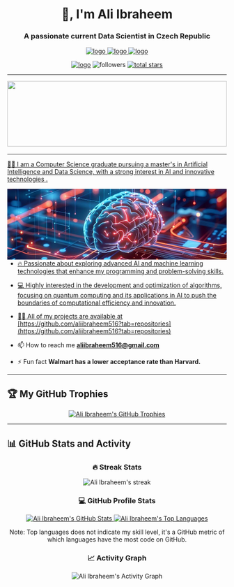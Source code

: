 <h1 align="center">👋, I'm Ali Ibraheem </h1>
<h3 align="center">A passionate current Data Scientist in Czech Republic </h3>

<!-- My links -->
<p align="center">
  <a href="https://www.linkedin.com/in/ali-ibraheem-b17309315/"><img alt="logo" src="https://img.shields.io/badge/-LinkedIn-0077B5?logo=linkedin&logoColor=white&style=for-the-badge"/>
  <a href="https://github.com/aliibraheem516"><img alt="logo" src="https://img.shields.io/badge/-GitHub-black?logo=github&logoColor=white&style=for-the-badge"/>
  <a href="https://www.instagram.com/aliibraheem516/"><img alt="logo" src="https://img.shields.io/badge/-Instagram-c13584?logo=instagram&logoColor=white&style=for-the-badge"/>
</p>
<p align="center">
  <a href="aliibraheem516"><img alt="logo" src="https://komarev.com/ghpvc/?username=aliibraheem516&style=for-the-badge"/></a>
  <img alt="followers" title="Følg mig på Github" src="https://custom-icon-badges.demolab.com/github/followers/aliibraheem516?color=236ad3&labelColor=1155ba&style=for-the-badge&logo=person-add&label=Follow&logoColor=white"/>
  <a href="https://github.com/aliibraheem516?tab=repositories&sort=stargazers"><img alt="total stars" title="Total stars on GitHub" src="https://custom-icon-badges.demolab.com/github/stars/aliibraheem516?color=55960c&style=for-the-badge&labelColor=488207&logo=star"/>
</p>

<hr>

<img src="https://raw.githubusercontent.com/rodrigograca31/rodrigograca31/master/matrix.svg" width="100%" height="150px"/> 

 <hr>
<!-- Coding joke image and our details -->
 
 👨‍💻 I am a Computer Science graduate pursuing a master's in Artificial Intelligence and Data Science, with a strong interest in Al and innovative technologies .
 
<img style="object-fit: cover;" src="https://github.com/aliibraheem516/aliibraheem516/blob/main/ai.jpg" alt="dev_object" align="right" width="583.2" height="162" />
 
- 🔥 Passionate about exploring advanced AI and machine learning technologies that enhance my programming and problem-solving skills.

- 💻 Highly interested in the development and optimization of algorithms, focusing on quantum computing and its applications in AI to push the boundaries of computational efficiency and innovation.

- 👨‍💻 All of my projects are available at [https://github.com/aliibraheem516?tab=repositories](https://github.com/aliibraheem516?tab=repositories)

- 📫 How to reach me **aliibraheem516@gmail.com**

- ⚡ Fun fact **Walmart has a lower acceptance rate than Harvard.**

<hr>

## 🏆 My GitHub Trophies
<p align="center">
  <!-- Link to the trophy section -->
  <a href="https://github.com/ryo-ma/github-profile-trophy">
    <img src="https://github-profile-trophy.vercel.app/?username=aliibraheem516&theme=onestar&column=3&row=5&margin-w=15&margin-h=15&no-bg=true" alt="Ali Ibraheem's GitHub Trophies">
  </a>
</p>

<hr>


## 📊 GitHub Stats and Activity

<!-- Grid layout using HTML -->
<div align="center">
  <!-- Streak Stats -->
  <div>
    <h3>🔥 Streak Stats</h3>
    <img title="Streak Stats" alt="Ali Ibraheem's streak" src="https://streak-stats.demolab.com/?user=aliibraheem516&theme=dark&hide_border=true&background=0D1117&stroke=58A6FF&ring=58A6FF&fire=DD2727&currStreakLabel=58A6FF&sideLabels=58A6FF&currStreakNum=FFFFFF&sideNums=FFFFFF&dates=9E9E9E&mode=weekly" />
  </div>
  <!-- GitHub Profile Stats -->
  <div>
    <h3>💻 GitHub Profile Stats</h3>
    <a href="https://github.com/anuraghazra/github-readme-stats">
      <img alt="Ali Ibraheem's GitHub Stats" src="https://denvercoder1-github-readme-stats.vercel.app/api/?username=aliibraheem516&show_icons=true&include_all_commits=true&count_private=true&hide_border=true&bg_color=0D1117&icon_color=58A6FF&text_color=9f9f9f&title_color=58A6FF" height="180px"/>
    </a>  
    <a href="https://github.com/anuraghazra/github-readme-stats">
      <img alt="Ali Ibraheem's Top Languages" src="https://denvercoder1-github-readme-stats.vercel.app/api/top-langs/?username=aliibraheem516&langs_count=12&layout=compact&hide_border=true&bg_color=0D1117&title_color=58A6FF&text_color=9f9f9f&icon_color=58A6FF&hide=Jupyter%20Notebook,Roff,HTML,CSS" height="180px"/>
    </a>
    <p>Note: Top languages does not indicate my skill level, it's a GitHub metric of which languages have the most code on GitHub.</p>
  </div>
  <!-- Activity Graph -->
  <div>
    <h3>📈 Activity Graph</h3>
    <a>
      <img alt="Ali Ibraheem's Activity Graph" src="https://github-readme-activity-graph.vercel.app/graph/?username=aliibraheem516&theme=react-dark&hide_border=true&height=300" />
    </a>
  </div>
</div>


